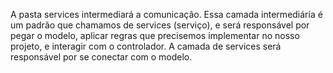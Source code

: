 A pasta services intermediará a comunicação. Essa camada intermediária é um padrão que chamamos de services (serviço), e será responsável por pegar o modelo, aplicar regras que precisemos implementar no nosso projeto, e interagir com o controlador. A camada de services será responsável por se conectar com o modelo.